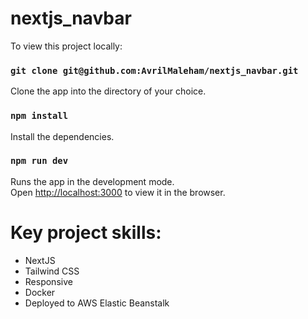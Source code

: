 # nextjs_navbar

To view this project locally:

### `git clone git@github.com:AvrilMaleham/nextjs_navbar.git`

Clone the app into the directory of your choice.

### `npm install`

Install the dependencies. 

### `npm run dev`

Runs the app in the development mode.\
Open [http://localhost:3000](http://localhost:3000) to view it in the browser.

# Key project skills:

- NextJS
- Tailwind CSS
- Responsive
- Docker
- Deployed to AWS Elastic Beanstalk